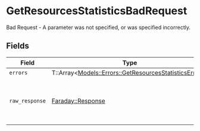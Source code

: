 # GetResourcesStatisticsBadRequest

Bad Request - A parameter was not specified, or was specified incorrectly.


## Fields

| Field                                                                                                         | Type                                                                                                          | Required                                                                                                      | Description                                                                                                   |
| ------------------------------------------------------------------------------------------------------------- | ------------------------------------------------------------------------------------------------------------- | ------------------------------------------------------------------------------------------------------------- | ------------------------------------------------------------------------------------------------------------- |
| `errors`                                                                                                      | T::Array<[Models::Errors::GetResourcesStatisticsErrors](../../models/errors/getresourcesstatisticserrors.md)> | :heavy_minus_sign:                                                                                            | N/A                                                                                                           |
| `raw_response`                                                                                                | [Faraday::Response](https://www.rubydoc.info/gems/faraday/Faraday/Response)                                   | :heavy_minus_sign:                                                                                            | Raw HTTP response; suitable for custom response parsing                                                       |
